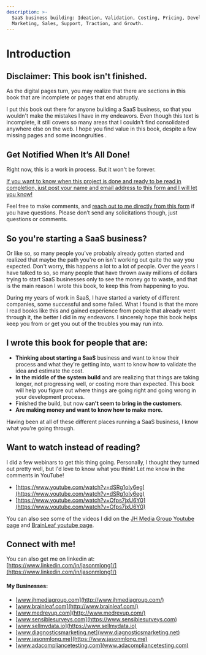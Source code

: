 ```yaml
---
description: >-
  SaaS business building: Ideation, Validation, Costing, Pricing, Development,
  Marketing, Sales, Support, Traction, and Growth.
---
```


# Introduction

## Disclaimer: This book isn't finished.

As the digital pages turn, you may realize that there are sections in this book that are incomplete or pages that end abruptly. 

I put this book out there for anyone building a SaaS business, so that you wouldn't make the mistakes I have in my endeavors. Even though this text is incomplete, it still covers so many areas that I couldn't find consolidated anywhere else on the web. I hope you find value in this book, despite a few missing pages and some incongruities . 

## Get Notified When It’s All Done!

Right now, this is a work in process. But it won't be forever. 

[If you want to know when this project is done and ready to be read in completion, just post your name and email address to this form and I will let you know!](https://docs.google.com/forms/d/e/1FAIpQLSdjneuCPSMfKS8VEm4AKZkEEoaxN80boVP5SijE_oFPRFDm-w/viewform?usp=sf_link)

Feel free to make comments, and [reach out to me directly from this form](https://jasonmlong.me/contact) if you have questions. Please don’t send any solicitations though, just questions or comments.

## So you're starting a SaaS business?

Or like so, so many people you've probably already gotten started and realized that maybe the path you're on isn't working out quite the way you expected. Don't worry, this happens a lot to a lot of people. Over the years I have talked to so, so many people that have thrown away millions of dollars trying to start SaaS businesses only to see the money go to waste, and that is the main reason I wrote this book, to keep this from happening to you.

During my years of work in SaaS, I have started a variety of different companies, some successful and some failed. What I found is that the more I read books like this and gained experience from people that already went through it, the better I did in my endeavors. I sincerely hope this book helps keep you from or get you out of the troubles you may run into.

## I wrote this book for people that are:

* **Thinking about starting a SaaS** business and want to know their process and what they're getting into, want to know how to validate the idea and estimate the cost.
* **In the middle of the system build** and are realizing that things are taking longer, not progressing well, or costing more than expected. This book will help you figure out where things are going right and going wrong in your development process.
* Finished the build, but now **can't seem to bring in the customers**.  
* **Are making money and want to know how to make more.**

Having been at all of these different places running a SaaS business, I know what you're going through.

## Want to watch instead of reading?

I did a few webinars to get this thing going. Personally, I thought they turned out pretty well, but I'd love to know what you think! Let me know in the comments in YouTube!

* [https://www.youtube.com/watch?v=dSRg1oIy6eg](https://www.youtube.com/watch?v=dSRg1oIy6eg)
* [https://www.youtube.com/watch?v=Ofps7jxU6Y0](https://www.youtube.com/watch?v=Ofps7jxU6Y0)

You can also see some of the videos I did on the [JH Media Group Youtube page](https://www.youtube.com/channel/UC0OcAfHmr6XfIEUJcyf9mUg?view_as=subscriber) and [BrainLeaf youtube page](https://www.youtube.com/channel/UCQcDIql6ZaJNLYMmUDlndyA?view_as=subscriber). 

## Connect with me!

You can also get me on linkedin at: [https://www.linkedin.com/in/jasonmlong1/](https://www.linkedin.com/in/jasonmlong1/)

#### My Businesses:

* [www.jhmediagroup.com](http://www.jhmediagroup.com/)
* [www.brainleaf.com](http://www.brainleaf.com/)
* [www.medrevup.com](http://www.medrevup.com/)
* [www.sensiblesurveys.com](https://www.sensiblesurveys.com)
* [www.sellmydata.io](https://www.sellmydata.io)
* [www.diagnosticsmarketing.net](www.diagnosticsmarketing.net)
* [www.jasonmlong.me](https://www.jasonmlong.me)
* [www.adacompliancetesting.com](www.adacompliancetesting.com)

